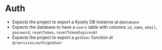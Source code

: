 # Auth

- Expects the project to export a Kysely DB instance at `@database`
- Expects the database to have a `users` table with columns `id`, `name`, `email`, `password`, `resetToken`, `resetTokenExpiresAt`
- Expects the project to export a `getUser` function at `@/services/auth/getUser`
